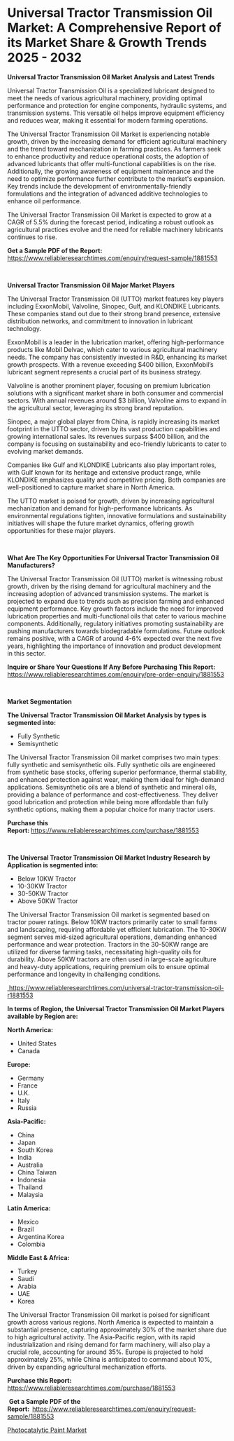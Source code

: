 <p><h1>Universal Tractor Transmission Oil Market: A Comprehensive Report of its Market Share & Growth Trends 2025 - 2032</h1></p><p><strong>Universal Tractor Transmission Oil Market Analysis and Latest Trends</strong></p>
<p><p>Universal Tractor Transmission Oil is a specialized lubricant designed to meet the needs of various agricultural machinery, providing optimal performance and protection for engine components, hydraulic systems, and transmission systems. This versatile oil helps improve equipment efficiency and reduces wear, making it essential for modern farming operations.</p><p>The Universal Tractor Transmission Oil Market is experiencing notable growth, driven by the increasing demand for efficient agricultural machinery and the trend toward mechanization in farming practices. As farmers seek to enhance productivity and reduce operational costs, the adoption of advanced lubricants that offer multi-functional capabilities is on the rise. Additionally, the growing awareness of equipment maintenance and the need to optimize performance further contribute to the market's expansion. Key trends include the development of environmentally-friendly formulations and the integration of advanced additive technologies to enhance oil performance.</p><p>The Universal Tractor Transmission Oil Market is expected to grow at a CAGR of 5.5% during the forecast period, indicating a robust outlook as agricultural practices evolve and the need for reliable machinery lubricants continues to rise.</p></p>
<p><strong>Get a Sample PDF of the Report:&nbsp;</strong> <a href="https://www.reliableresearchtimes.com/enquiry/request-sample/1881553?utm_campaign=2133&utm_medium=2&utm_source=Github&utm_content=ia&utm_term=31012025&utm_id=universal-tractor-transmission-oil">https://www.reliableresearchtimes.com/enquiry/request-sample/1881553</a></p>
<p>&nbsp;</p>
<p><strong>Universal Tractor Transmission Oil Major Market Players</strong></p>
<p><p>The Universal Tractor Transmission Oil (UTTO) market features key players including ExxonMobil, Valvoline, Sinopec, Gulf, and KLONDIKE Lubricants. These companies stand out due to their strong brand presence, extensive distribution networks, and commitment to innovation in lubricant technology.</p><p>ExxonMobil is a leader in the lubrication market, offering high-performance products like Mobil Delvac, which cater to various agricultural machinery needs. The company has consistently invested in R&D, enhancing its market growth prospects. With a revenue exceeding $400 billion, ExxonMobil’s lubricant segment represents a crucial part of its business strategy.</p><p>Valvoline is another prominent player, focusing on premium lubrication solutions with a significant market share in both consumer and commercial sectors. With annual revenues around $3 billion, Valvoline aims to expand in the agricultural sector, leveraging its strong brand reputation.</p><p>Sinopec, a major global player from China, is rapidly increasing its market footprint in the UTTO sector, driven by its vast production capabilities and growing international sales. Its revenues surpass $400 billion, and the company is focusing on sustainability and eco-friendly lubricants to cater to evolving market demands.</p><p>Companies like Gulf and KLONDIKE Lubricants also play important roles, with Gulf known for its heritage and extensive product range, while KLONDIKE emphasizes quality and competitive pricing. Both companies are well-positioned to capture market share in North America.</p><p>The UTTO market is poised for growth, driven by increasing agricultural mechanization and demand for high-performance lubricants. As environmental regulations tighten, innovative formulations and sustainability initiatives will shape the future market dynamics, offering growth opportunities for these major players.</p></p>
<p>&nbsp;</p>
<p><strong>What Are The Key Opportunities For Universal Tractor Transmission Oil Manufacturers?</strong></p>
<p><p>The Universal Tractor Transmission Oil (UTTO) market is witnessing robust growth, driven by the rising demand for agricultural machinery and the increasing adoption of advanced transmission systems. The market is projected to expand due to trends such as precision farming and enhanced equipment performance. Key growth factors include the need for improved lubrication properties and multi-functional oils that cater to various machine components. Additionally, regulatory initiatives promoting sustainability are pushing manufacturers towards biodegradable formulations. Future outlook remains positive, with a CAGR of around 4-6% expected over the next five years, highlighting the importance of innovation and product development in this sector.</p></p>
<p><strong>Inquire or Share Your Questions If Any Before Purchasing This Report:</strong> <a href="https://www.reliableresearchtimes.com/enquiry/pre-order-enquiry/1881553?utm_campaign=2133&utm_medium=2&utm_source=Github&utm_content=ia&utm_term=31012025&utm_id=universal-tractor-transmission-oil">https://www.reliableresearchtimes.com/enquiry/pre-order-enquiry/1881553</a></p>
<p>&nbsp;</p>
<p><strong>Market Segmentation</strong></p>
<p><strong>The Universal Tractor Transmission Oil Market Analysis by types is segmented into:</strong></p>
<p><ul><li>Fully Synthetic</li><li>Semisynthetic</li></ul></p>
<p><p>The Universal Tractor Transmission Oil market comprises two main types: fully synthetic and semisynthetic oils. Fully synthetic oils are engineered from synthetic base stocks, offering superior performance, thermal stability, and enhanced protection against wear, making them ideal for high-demand applications. Semisynthetic oils are a blend of synthetic and mineral oils, providing a balance of performance and cost-effectiveness. They deliver good lubrication and protection while being more affordable than fully synthetic options, making them a popular choice for many tractor users.</p></p>
<p><strong>Purchase this Report:&nbsp;</strong><a href="https://www.reliableresearchtimes.com/purchase/1881553?utm_campaign=2133&utm_medium=2&utm_source=Github&utm_content=ia&utm_term=31012025&utm_id=universal-tractor-transmission-oil">https://www.reliableresearchtimes.com/purchase/1881553</a></p>
<p>&nbsp;</p>
<p><strong>The Universal Tractor Transmission Oil Market Industry Research by Application is segmented into:</strong></p>
<p><ul><li>Below 10KW Tractor</li><li>10-30KW Tractor</li><li>30-50KW Tractor</li><li>Above 50KW Tractor</li></ul></p>
<p><p>The Universal Tractor Transmission Oil market is segmented based on tractor power ratings. Below 10KW tractors primarily cater to small farms and landscaping, requiring affordable yet efficient lubrication. The 10-30KW segment serves mid-sized agricultural operations, demanding enhanced performance and wear protection. Tractors in the 30-50KW range are utilized for diverse farming tasks, necessitating high-quality oils for durability. Above 50KW tractors are often used in large-scale agriculture and heavy-duty applications, requiring premium oils to ensure optimal performance and longevity in challenging conditions.</p></p>
<p><a href="https://www.reliableresearchtimes.com/universal-tractor-transmission-oil-r1881553?utm_campaign=2133&utm_medium=2&utm_source=Github&utm_content=ia&utm_term=31012025&utm_id=universal-tractor-transmission-oil">&nbsp;https://www.reliableresearchtimes.com/universal-tractor-transmission-oil-r1881553</a></p>
<p><strong>In terms of Region, the Universal Tractor Transmission Oil Market Players available by Region are:</strong></p>
<p>
    <p> <strong> North America: </strong>
        <ul>
            <li>United States</li>
            <li>Canada</li>
        </ul>
        </p> 
    <p> <strong> Europe: </strong>
        <ul>
            <li>Germany</li>
            <li>France</li>
            <li>U.K.</li>
            <li>Italy</li>
            <li>Russia</li>
        </ul>
        </p> 
    <p> <strong> Asia-Pacific: </strong>
        <ul>
            <li>China</li>
            <li>Japan</li>
            <li>South Korea</li>
            <li>India</li>
            <li>Australia</li>
            <li>China Taiwan</li>
            <li>Indonesia</li>
            <li>Thailand</li>
            <li>Malaysia</li>
        </ul>
        </p> 
    <p> <strong> Latin America: </strong>
        <ul>
            <li>Mexico</li>
            <li>Brazil</li>
            <li>Argentina Korea</li>
            <li>Colombia</li>
        </ul>
        </p> 
    <p> <strong> Middle East & Africa: </strong>
        <ul>
            <li>Turkey</li>
            <li>Saudi</li>
            <li>Arabia</li>
            <li>UAE</li>
            <li>Korea</li>
        </ul>
    </p>
    </p>
<p><p>The Universal Tractor Transmission Oil market is poised for significant growth across various regions. North America is expected to maintain a substantial presence, capturing approximately 30% of the market share due to high agricultural activity. The Asia-Pacific region, with its rapid industrialization and rising demand for farm machinery, will also play a crucial role, accounting for around 35%. Europe is projected to hold approximately 25%, while China is anticipated to command about 10%, driven by expanding agricultural mechanization efforts.</p></p>
<p><strong>Purchase this Report: </strong><a href="https://www.reliableresearchtimes.com/purchase/1881553?utm_campaign=2133&utm_medium=2&utm_source=Github&utm_content=ia&utm_term=31012025&utm_id=universal-tractor-transmission-oil">https://www.reliableresearchtimes.com/purchase/1881553</a></p>
<p>&nbsp;<strong>Get a Sample PDF of the Report:&nbsp;&nbsp;</strong><a href="https://www.reliableresearchtimes.com/enquiry/request-sample/1881553?utm_campaign=2133&utm_medium=2&utm_source=Github&utm_content=ia&utm_term=31012025&utm_id=universal-tractor-transmission-oil">https://www.reliableresearchtimes.com/enquiry/request-sample/1881553</a></p>
<p><strong></strong></p>
<p><p><a href="https://github.com/gerdabatiskzv9/Market-Research-Report-List-1/blob/main/photocatalytic-paint-market.md?utm_campaign=2133&utm_medium=2&utm_source=Github&utm_content=ia&utm_term=31012025&utm_id=universal-tractor-transmission-oil">Photocatalytic Paint Market</a></p></p>